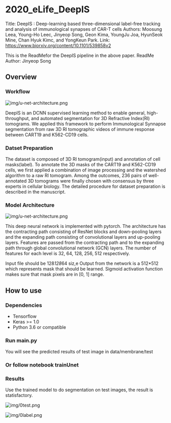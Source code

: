 # 2020_eLife_DeepIS

Title: DeepIS : Deep-learning based three-dimensional label-free tracking and analysis of immunological synapses of CAR-T cells
Authors: Moosung Leea, Young-Ho Leec, Jinyeop Song, Geon Kima, YoungJu Joa, HyunSeok Mine, Chan Hyuk Kimc, and YongKeun Park.
Link: https://www.biorxiv.org/content/10.1101/539858v2

This is the ReadMefor the DeepIS pipeline in the above paper. 
ReadMe Author: Jinyeop Song

## Overview

### Workflow

![img/u-net-architecture.png](img/u-net-architecture.png)


DeepIS is an DCNN supervised learning method to enable general, high-throughput, and automated segmentation for 3D Refractive Index(RI) tomograms. We applied this framework to perform Immunological Synnapse segmentation from raw 3D RI tomographic videos of immune response between CART19 and K562-CD19 cells. 

### Datset Preparation

The dataset is composed of 3D RI tomogram(input) and annotation of cell masks(label). To annotate the 3D masks of the CART19 and K562-CD19 cells, we first applied a combination of image processing and the watershed algorithm to a raw RI tomogram. Among the outcomes, 236 pairs of well-annotated 3D tomograms were finally chosen with consensus by three experts in cellular biology. The detailed procedure for dataset preparation is described in the manuscript. 

### Model Architecture

![img/u-net-architecture.png](img/u-net-architecture.png)

This deep neural network is implemented with pytorch. The architecture has the contracting path consisting of ResNet blocks and down-pooling layers and the expanding path consisting of convolutional layers and up-pooling layers. Features are passed from the contracting path and to the expanding path through global convolutional network (GCN) layers. The number of features for each level is 32, 64, 128, 256, 512 respectively.

Input file should be 128*128*64 siz,e
Output from the network is a 512*512 which represents mask that should be learned. Sigmoid activation function
makes sure that mask pixels are in \[0, 1\] range.

## How to use

### Dependencies
* Tensorflow
* Keras >= 1.0
* Python 3.6 or compatible

### Run main.py

You will see the predicted results of test image in data/membrane/test

### Or follow notebook trainUnet



### Results

Use the trained model to do segmentation on test images, the result is statisfactory.

![img/0test.png](img/0test.png)

![img/0label.png](img/0label.png)
